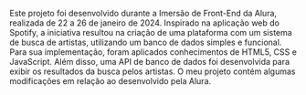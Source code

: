 Este projeto foi desenvolvido durante a Imersão de Front-End da Alura, realizada de 22 a 26 de janeiro de 2024. Inspirado na aplicação web do Spotify, a iniciativa resultou na criação de uma plataforma com um sistema de busca de artistas, utilizando um banco de dados simples e funcional. Para sua implementação, foram aplicados conhecimentos de HTML5, CSS e JavaScript. Além disso, uma API de banco de dados foi desenvolvida para exibir os resultados da busca pelos artistas. O meu projeto contém algumas modificações em relação ao desenvolvido pela Alura.
